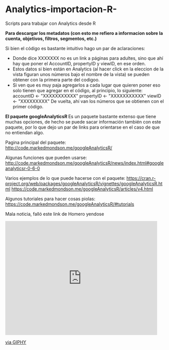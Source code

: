 # Analytics-importacion-R-
Scripts para trabajar con Analytics desde R 

<b>Para descargar los metadatos (con esto me refiero a informacion sobre la cuenta, objetivos, filtros, segmentos, etc.)</b>

Si bien el código es bastante intuitivo hago un par de aclaraciones: 
- Donde dice XXXXXXX no es un link a páginas para adultes, sino que ahí hay que poner el AccountID, propertyID y viewID, en ese orden. 
- Estos datos si bien están en Analytics (al hacer click en la eleccion de la vista figuran unos números bajo el nombre de la vista) se pueden obtener con la primera parte del codigoo.
- Si ven que es muy paja agregarlos a cada lugar que quieren poner eso solo tienen que agregar en el código, al principio, lo siguiente: 
accountID <- "XXXXXXXXXXX"
propertyID <- "XXXXXXXXXXX"
viewID <- "XXXXXXXXX" 
De vuelta, ahí van los números que se obtienen con el primer código. 

<b> El paquete googleAnalyticsR </b> 
Es un paquete bastante extenso que tiene muchas opciones, de hecho se puede sacar información también con este paquete, por lo que dejo un par de links para orientarse en el caso de que no entiendan algo. 

Pagina principal del paquete: 
http://code.markedmondson.me/googleAnalyticsR/

Algunas funciones que pueden usarse: 
http://code.markedmondson.me/googleAnalyticsR/news/index.html#googleanalyticsr-0-6-0

Varios ejemplos de lo que puede hacerse con el paquete: 
https://cran.r-project.org/web/packages/googleAnalyticsR/vignettes/googleAnalyticsR.html
https://code.markedmondson.me/googleAnalyticsR/articles/v4.html

Algunos tutoriales para hacer cosas piolas: 
https://code.markedmondson.me/googleAnalyticsR/#tutorials

Mala noticia, falló este link de Homero yendose
<iframe src="https://giphy.com/embed/jUwpNzg9IcyrK" width="480" height="360" frameBorder="0" class="giphy-embed" allowFullScreen></iframe><p><a href="https://giphy.com/gifs/the-simpsons-scared-homer-simpson-jUwpNzg9IcyrK">via GIPHY</a></p>
